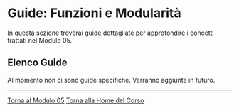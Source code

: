 # Guide: Funzioni e Modularità

In questa sezione troverai guide dettagliate per approfondire i concetti trattati nel Modulo 05.

## Elenco Guide

Al momento non ci sono guide specifiche. Verranno aggiunte in futuro.

---

[Torna al Modulo 05](../README.md)
[Torna alla Home del Corso](../../README.md)